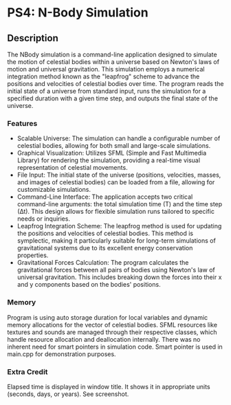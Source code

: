 # PS4: N-Body Simulation

## Description
The NBody simulation is a command-line application designed to simulate the motion of celestial bodies within a universe based on Newton's laws of motion and universal gravitation. This simulation employs a numerical integration method known as the "leapfrog" scheme to advance the positions and velocities of celestial bodies over time. The program reads the initial state of a universe from standard input, runs the simulation for a specified duration with a given time step, and outputs the final state of the universe.

### Features
- Scalable Universe: The simulation can handle a configurable number of celestial bodies, allowing for both small and large-scale simulations.
- Graphical Visualization: Utilizes SFML (Simple and Fast Multimedia Library) for rendering the simulation, providing a real-time visual representation of celestial movements.
- File Input: The initial state of the universe (positions, velocities, masses, and images of celestial bodies) can be loaded from a file, allowing for customizable simulations.
- Command-Line Interface: The application accepts two critical command-line arguments: the total simulation time (T) and the time step (∆t). This design allows for flexible simulation runs tailored to specific needs or inquiries.
- Leapfrog Integration Scheme: The leapfrog method is used for updating the positions and velocities of celestial bodies. This method is symplectic, making it particularly suitable for long-term simulations of gravitational systems due to its excellent energy conservation properties.
- Gravitational Forces Calculation: The program calculates the gravitational forces between all pairs of bodies using Newton's law of universal gravitation. This includes breaking down the forces into their x and y components based on the bodies' positions.

### Memory
Program is using auto storage duration for local variables and dynamic memory allocations for the vector of celestial bodies. SFML resources like textures and sounds are managed through their respective classes, which handle resource allocation and deallocation internally. There was no inherent need for smart pointers in simulation code. Smart pointer is used in main.cpp for demonstration purposes.

### Extra Credit
Elapsed time is displayed in window title. It shows it in appropriate units (seconds, days, or years). See screenshot.
